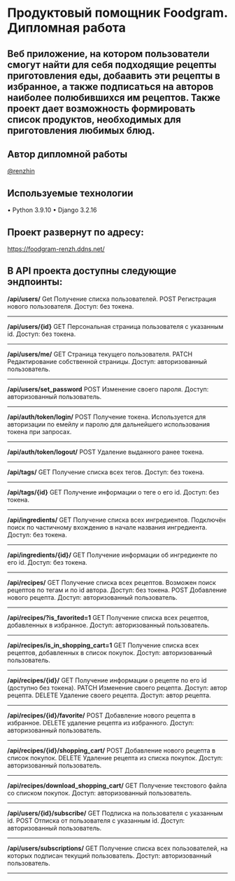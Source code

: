 # Продуктовый помощник Foodgram. Дипломная работа

## Веб приложение, на котором пользователи смогут найти для себя подходящие рецепты приготовления еды, добаавить эти рецепты в избранное, а также подписаться на авторов наиболее полюбившихся им рецептов. Также проект дает возможность формировать список продуктов, необходимых для приготовления любимых блюд.

##  Автор дипломной работы
[@renzhin](https://github.com/renzhin)

## Используемые технологии
•	Python 3.9.10
•	Django 3.2.16

## Проект развернут по адресу:
https://foodgram-renzh.ddns.net/


## В API проекта доступны следующие эндпоинты:

**/api/users/**
Get Получение списка пользователей.
POST Регистрация нового пользователя. Доступ: без токена.
***

**/api/users/{id}**
GET Персональная страница пользователя с указанным id. Доступ: без токена.
***

**/api/users/me/**
GET Страница текущего пользователя.
PATCH Редактирование собственной страницы. Доступ: авторизованный пользователь.
***

**/api/users/set_password**
POST Изменение своего пароля. Доступ: авторизованный пользователь.
***

**/api/auth/token/login/**
POST Получение токена. Используется для авторизации по емейлу и паролю для дальнейшего использования токена при запросах.
***

**/api/auth/token/logout/**
POST Удаление выданного ранее токена.
***

**/api/tags/**
GET Получение списка всех тегов. Доступ: без токена.
***

**/api/tags/{id}**
GET Получение информации о теге о его id. Доступ: без токена.
***

**/api/ingredients/**
GET Получение списка всех ингредиентов. Подключён поиск по частичному вхождению в начале названия ингредиента. Доступ: без токена.
***

**/api/ingredients/{id}/**
GET Получение информации об ингредиенте по его id. Доступ: без токена.
***

**/api/recipes/**
GET Получение списка всех рецептов. Возможен поиск рецептов по тегам и по id автора. Доступ: без токена.
POST Добавление нового рецепта. Доступ: авторизованный пользователь.
***

**/api/recipes/?is_favorited=1**
GET Получение списка всех рецептов, добавленных в избранное. Доступ: авторизованный пользователь.
***

**/api/recipes/is_in_shopping_cart=1**
GET Получение списка всех рецептов, добавленных в список покупок. Доступ: авторизованный пользователь.
***

**/api/recipes/{id}/**
GET Получение информации о рецепте по его id (доступно без токена).
PATCH Изменение своего рецепта. Доступ: автор рецепта.
DELETE Удаление своего рецепта. Доступ: автор рецепта.
***

**/api/recipes/{id}/favorite/**
POST Добавление нового рецепта в избранное.
DELETE удаление рецепта из избранного. Доступ: авторизованный пользователь.
***

**/api/recipes/{id}/shopping_cart/**
POST Добавление нового рецепта в список покупок.
DELETE Удаление рецепта из списка покупок. Доступ: авторизованный пользователь.
***

**/api/recipes/download_shopping_cart/**
GET Получение текстового файла со списком покупок. Доступ: авторизованный пользователь.
***

**/api/users/{id}/subscribe/**
GET Подписка на пользователя с указанным id.
POST Отписка от пользователя с указанным id. Доступ: авторизованный пользователь.
***

**/api/users/subscriptions/**
GET Получение списка всех пользователей, на которых подписан текущий пользователь. Доступ: авторизованный пользователь.
***